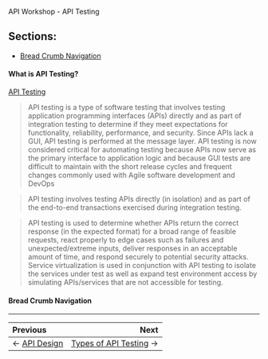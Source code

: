 API Workshop - API Testing
## Sections:

* [Bread Crumb Navigation](#bread-crumb-navigation)

#### What is API Testing?

[API Testing](https://en.wikipedia.org/wiki/API_testing)

> API testing is a type of software testing that involves testing application programming interfaces (APIs) directly and as part of integration testing to determine if they meet expectations for functionality, reliability, performance, and security. Since APIs lack a GUI, API testing is performed at the message layer. API testing is now considered critical for automating testing because APIs now serve as the primary interface to application logic and because GUI tests are difficult to maintain with the short release cycles and frequent changes commonly used with Agile software development and DevOps

> API testing involves testing APIs directly (in isolation) and as part of the end-to-end transactions exercised during integration testing.

> API testing is used to determine whether APIs return the correct response (in the expected format) for a broad range of feasible requests, react properly to edge cases such as failures and unexpected/extreme inputs, deliver responses in an acceptable amount of time, and respond securely to potential security attacks. Service virtualization is used in conjunction with API testing to isolate the services under test as well as expand test environment access by simulating APIs/services that are not accessible for testing.

#### Bread Crumb Navigation
_________________________

Previous | Next
:------- | ---:
← [API Design](./api-design.md) | [Types of API Testing](./types-of-api-testing.md) →
